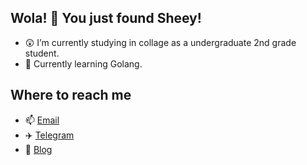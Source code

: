 ## Wola! 🥳 You just found Sheey!

- 😲 I’m currently studying in collage as a undergraduate 2nd grade student.
- 🌱 Currently learning Golang.

## Where to reach me

- 📫 [Email](mailto:i@sheey.moe)
- ✈️ [Telegram](https://t.me/sheey11)
- 📝 [Blog](https://sheey.moe)

<!--
**Sheey11/Sheey11** is a ✨ _special_ ✨ repository because its `README.md` (this file) appears on your GitHub profile.

Here are some ideas to get you started:

- 🔭 I’m currently working on ...
- 🌱 I’m currently learning ...
- 👯 I’m looking to collaborate on ...
- 🤔 I’m looking for help with ...
- 💬 Ask me about ...
- 📫 How to reach me: ...
- 😄 Pronouns: ...
- ⚡ Fun fact: ...
-->
